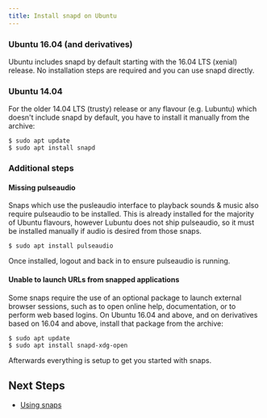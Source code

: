 ```yaml
---
title: Install snapd on Ubuntu
---
```


### Ubuntu 16.04 (and derivatives)

Ubuntu includes snapd by default starting with the 16.04 LTS (xenial) release. No installation steps are required and you can use snapd directly. 

### Ubuntu 14.04

For the older 14.04 LTS (trusty) release or any flavour (e.g. Lubuntu) which doesn't
include snapd by default, you have to install it manually from the archive:

```
$ sudo apt update
$ sudo apt install snapd
```

### Additional steps

#### Missing pulseaudio

Snaps which use the pusleaudio interface to playback sounds & music also require pulseaudio to be installed. This is already installed for the majority of Ubuntu flavours, however Lubuntu does not ship pulseaudio, so it must be installed manually if audio is desired from those snaps.

```
$ sudo apt install pulseaudio
```
Once installed, logout and back in to ensure pulseaudio is running.

#### Unable to launch URLs from snapped applications

Some snaps require the use of an optional package to launch external browser sessions, such as to open online help, documentation, or to perform web based logins. On Ubuntu 16.04 and above, and on derivatives based on 16.04 and above, install that package from the archive:

```
$ sudo apt update
$ sudo apt install snapd-xdg-open
```


Afterwards everything is setup to get you started with snaps.

## Next Steps

 * [Using snaps](usage)
